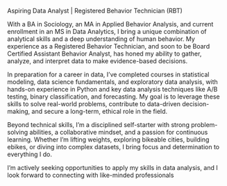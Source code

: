 Aspiring Data Analyst | Registered Behavior Technician (RBT)

With a BA in Sociology, an MA in Applied Behavior Analysis, and current enrollment in an MS in Data Analytics, I bring a unique combination of analytical skills and a deep understanding of human behavior. My experience as a Registered Behavior Technician, and soon to be Board Certified Assistant Behavior Analyst, has honed my ability to gather, analyze, and interpret data to make evidence-based decisions.

In preparation for a career in data, I’ve completed courses in statistical modeling, data science fundamentals, and exploratory data analysis, with hands-on experience in Python and key data analysis techniques like A/B testing, binary classification, and forecasting. My goal is to leverage these skills to solve real-world problems, contribute to data-driven decision-making, and secure a long-term, ethical role in the field.

Beyond technical skills, I’m a disciplined self-starter with strong problem-solving abilities, a collaborative mindset, and a passion for continuous learning. Whether I’m lifting weights, exploring bikeable cities, building ebikes, or diving into complex datasets, I bring focus and determination to everything I do.

I’m actively seeking opportunities to apply my skills in data analysis, and I look forward to connecting with like-minded professionals
